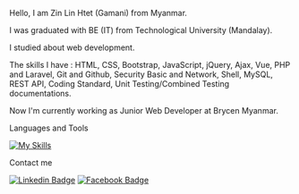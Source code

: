 Hello, I am Zin Lin Htet (Gamani) from Myanmar.

I was graduated with BE (IT) from Technological University (Mandalay).

I studied about web development. 

The skills I have : HTML, CSS, Bootstrap, JavaScript, jQuery, Ajax, Vue, PHP and Laravel, Git and Github, Security Basic and Network, Shell, MySQL, REST API, Coding Standard, Unit Testing/Combined Testing documentations.

Now I'm currently working as Junior Web Developer at Brycen Myanmar.

Languages and Tools

[![My Skills](https://skills.thijs.gg/icons?i=jquery,javascript,vuejs,php,laravel,bootstrap,git,github,gitlab,vscode)](https://skills.thijs.gg)

Contact me

[![Linkedin Badge](https://img.shields.io/badge/Linkedin-E4405F?style=for-the-badge&logo=linkedin&logoColor=white)](https://www.linkedin.com/in/zinlinhtet/) 
[![Facebook Badge](https://img.shields.io/badge/Facebook-1877F2?style=for-the-badge&logo=facebook&logoColor=white)](https://www.facebook.com/zinlinhtetofficial) 
